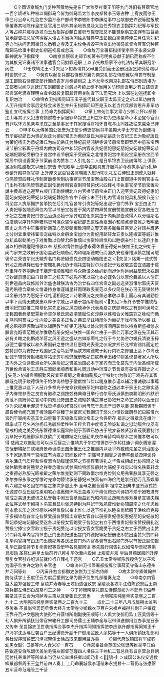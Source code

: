 <!-- { "loadSidebar": true } -->
　　○辛酉诏京城九门复种苜蓿地先是东厂太监罗祥奏正阳等九门外旧有苜蓿官地一百余顷递年种植以饲御马今皆为御马监太监李良都督李玉等占种  上宥良而停王俸三月且命司礼监左少监孙泰户部尚书李敏郎中李绅给事中吕献御史许锐等勘报敏等覆奏其地除作皇庄及官用三顷外其余地皆良及太监任秀锦衣卫指挥刘纪等与军民人等占种并建寺造坟而玉及指挥彭麟白鉴职专提督把总不能觉察俱宜坐罪有旨苜蓿官地提督把总官何得容人侵占本当执问姑从轻典李玉彭麟白鉴俱停俸三月任秀刘纪等亦当执问但因循日久悉宥之寺及无主坟免拆毁平治查出地御马监督令官军仍种苜蓿鉰马给事中御史如期巡视毋或怠玩
　　○命故万全署都指挥使李杲子永袭父原职神武左卫指挥使
　　○南京监察御史郑节初著书号明良录献于朝已而称疾不仕为其族兄讦奏诸不法事遣官会问拟罪还职  上以节托故居家不守礼法特革其职冠带闲住
　　○壬戌靖江王＜矢见＞裕奏谓其父母虽受封而无金册冠服乞如例给赐以时设祭许之
　　○癸亥以起复兵部右侍郎万翼为南京礼部左侍郎翼以母丧守制至是工部缺右侍郎吏部计翼终丧岁月奏请用之  上不允命改南京礼部左侍郎别选堪为工部者以闻○巡抚辽东副都御史刘潺以考绩上奏不当用关防印而误用之有旨诘责吏部言潺考满查理明白宜令就彼复职其误用关防宜下法司究治  上以潺在边巡抚即令复职勿治
　　○命锦衣卫指挥同知王玉子鉴代其父职王太监王定之弟以军功由舍人历升指挥佥事后定辞食米恩乞并升玉指挥同知至是玉以老当代兵部言恩升非军功鉴止宜代指挥佥事  上特命为指挥同知
　　○掌上林苑监事太常寺少卿江怀以都督江山与其子凤犯法寄顿财物于家服罪命锦衣卫知之怀初为吏缘星命小术至擢今官山有罪以怀方见亲幸求庇之至是事发于其家搜得财物怀自陈与山同姓故往来冀免己罪云
　　○甲子以太傅英国公张懋为正使少傅吏部尚书华盖殿大学士万安为副使持节册宸妃邵氏为贵妃张氏为德妃郭氏为惠妃章氏为丽妃姚氏为安妃王氏为敬妃唐氏为荣妃杨氏为恭妃潘氏为端妃岳氏为静妃前期鸿胪寺设节册宝案即案居中册东宝西设节册宝彩舆于丹墀内教坊司设中和韶乐内官设贵妃德妃惠妃丽妃安妃敬妃荣妃恭妃端妃静妃受册位于各宫中设节册案于受册案之北惟贵妃宫中用设宝案册东宝西节案居中俱设香案于节案前设内赞各二人引礼各二人是日早锦衣卫设卤簿驾  上俱衮冕服用牲醴祝文以册封祭告  奉先殿毕  上御华盖殿具皮弁服鸿胪寺奏执事官行礼毕奏请升殿导驾官导  上升座文武百官各具朝服入班行叩头礼左右侍班正副使入就拜位鸣赞赞四拜礼传制官跪奏传制执事官举节册宝案由殿左门出置御道中传制官由左门出称有制鸣赞赞跪正副使跪传制官宣制鸣赞俯伏兴四拜礼毕执事官举节册宝置彩舆中黄盖遮送迎至右顺门正副使朝北立内官捧节册宝由正门入迎至贵妃及德妃惠妃丽妃安妃敬妃荣妃恭妃端妃静妃各宫中节册宝未至引礼内官请各妃具礼服候节册宝将至宫人执扇拥护各擎执在后引礼官各导引贵妃等妃出迎于宫门外节  宝至由正门入贵妃等各随至拜位内官以节册宝各置于案内赞四拜赞宣册赞跪宣册女官各取册立于妃之左册贵妃曰恢弘治道必始于家齐昭宣化原实由于内助顾壸政得人以分理斯名位度德以序升时际雍熙贤可混众咨尔宸妃邵氏禀性柔嘉因心和顺点契宫帷之教明徵图史之言行中笙簧德新黻藻心恐晏朝恒致鸡鸣之警天锡多胤每召罴梦之祥矧并膺茅土分封宜重增祎翟崇宠兹特以金册金宝加尔为贵妃用跻轩龙亚贵以隆椒室等威非惟尔私盖彰懿美也于戏惟勤以仰赞君临惟慎以协资坤顺惟和以睦姻亲惟仁以逮群小惟诚以相宗祧禋祀惟敬以奉  慈极欢情往惟毖懋永荷休嘉册德妃曰朕惟王化之兴始于闺门家齐之效刑于国治盖必妇顺备而内和理斯德教行而国久安也眷惟淑慎之媛可缓褒命之荣咨尔张氏毓秀名门称贤椒壸克全四德动循图史之＜矢见＞恪秉一诚式赞轩龙之政禖祥已验于带韣礼典允协于赐祎兹特封尔为德妃于戏致敬烝尝宜洁蠲于奠荐聿隆孝养期助谨于膳羞惟顺惟和而与众斯谐必俭必勤而迓休弥远尚益毖懋永戎训词钦哉册惠妃曰自昔帝王之统天下必先齐家以端化本必谨名分以厚伦彝盖以人伦正则世道昌内政修斯外治盛也肆朕法古为治廿有四年宫壸之副必选贤淑惟尔郭氏天资蕴秀夙德含章处众惟谦持身惟谨辅星轩而理政表壸范以多仪简在朕心可无褒锡兹特以金册封尔为惠妃于戏礼谨相祀之训诗歌薄浣之良盖必孝敬以事上而心有其诚勤俭以率下而情无或戾惠以厚于宗戚正以谐于宫闱斯惬前＜矢见＞永终令誉尔惟钦哉册丽妃曰朕惟二南基化实先正始之风四德承休允表柔嘉之庆顾坤仪之有副可涣号之无称国著彝章恩覃新命咨尔章氏禀姿清慧赋性贞淳静以葆和合关睢窈窕之咏动而循礼笃鸡鸣警戒之忱内赞之美良多正名之典宜举兹特册尔为丽妃于戏孝敬所以奉  兹闱必夙夜匪懈勤诚所以辅阴教当纤钜无违和以处众则淑间用彰俭以持身斯盛福悠永朕言克蹈壸范增光尔惟敬哉册安妃曰朕惟一国兴仁由于一家仁万事之理在先正其正必有关睢之化斯成芣莒之风王道之盛从古如斯缛礼之行于今允协咨尔姚氏清姿玉粹淑德兰馨惟敬以和久著副轩之誉终温且惠增光表壸之仪况梦熊已兆祥宜锡祎而定位兹特封尔为安妃于戏国家之治笃近举远朕方隆德教于躬行内职之修自上达下尔尚茂勤诚于辅赞芳猷祗服厚祐无穷尔惟懋哉册敬妃曰朕恭承丕绪仰则圣谟易著家人所以正内外之位诗歌淑女所以美后妃之贤盖治国必本于家齐而王化莫先于内治圣经所载万世攸承咨尔王氏静庄淑懿柔顺恭和秉礼罔愆动中珩璜之节含章有美恒存图史之＜矢见＞协辅宫闱服勤风夜宜亚椒房之贵聿加鞠服之华特封尔为敬妃于戏先齐其家朕既克明于峻德慎终于始尔尚益懋于徽猷惟节俭以禔身惟恭谨以辅治惟诚敬以事尊上惟宽惠以逮下人茂介多祥光予宠命钦哉册荣妃曰君临之道必本于家王化之原实基乎内眷惟参壸之良宜有徽称之锡按兹彝典诹日举行咨尔唐氏淑慎由衷聪明形外默识阃范不烦姆师之言动中内规允符图史之诫矧梦虺之祥已协叙升之命宜颁特以金册封尔为荣妃用示渥恩于戏赞坤德以修宫政尔尚毋忘于念虑严日养以奉  慈极期罔懈于晨昏俾令闻充满于椒涂嘉祥骈臻于兰室庶光我训词于悠久尔惟钦哉册恭妃曰朕惟六宫列于宸闱实基王化四星著于天极象应阃仪帝王之令典斯存  祖宗之徽章具在维时祗率式正号名咨尔杨氏秀毓坤柔性钟玉粹言容中度素无险诐私谒之愆动履合仪夙有警戒相成之美芬扬彤管德重紫庭早陪祀于燕禖已协占于熊梦眷兹贤淑宜茂褒嘉特封为恭妃于戏统御家邦朕欲广关睢麟趾之化服勤夙夜尔毋替鸡鸣樛木之贤惟孝敬可以得  慈闱之欢惟勤俭可以示后庭之训惟靖共于尔位惟慎饬于尔躬往迪训词永膺宠渥钦哉册端妃曰朕祗膺景命诞缵丕图永惟王化之推自内以及乎外载稽先圣之训治国必本于家肆肃睦于宫闱宜有协宣之职而致禋于  宗庙可无相奠之贤恭率彝章茂隆褒异咨尔潘氏气质粹和性资淑令动履谨佩环之节德容著诗礼之华儆戒相成允协鸡鸣之咏储休毓秀聿符熊梦之祥眷念徽仪式参阃位特颁显册封为端妃于戏实以符名秩亚轩龙之贵德必称服光昭褕翟之荣尔惟克勤则下罔敢惰尔惟克俭则众用弗奢朕其享无强之休尔亦保永绥之禄惟时宠命勿替钦承册静妃曰朕富有四海俭约是崇日勤万几燕娱靡暇六寝之号名固在四星之象次多虚比奉  圣母之徽音爰率  祖宗之旧典聿登贤淑式赞化源咨尔岳氏赋性柔明宅心温惠佩环鸣玉盖素习于阃仪顾史问诗初不烦于姆教进有辅成之美退无诐谒之私誉著中闺玉含章而益润光昭内则兰茂畹而弥芳身章宜锡夫鞠衣位序式参于椒掖卜涓吉旦显尔褒恩特封为静妃于戏夙夜惟勤协辅周南之化孝思维则永承长乐之欢惟德以裕躬惟敬以奉上惟仁以逮下惟礼以睦亲尚祗服于涣纶庶克绥于多福钦哉各宣讫各赞受册各赞搢圭宣册女官各以册授贵妃德妃惠妃丽妃安妃敬妃荣妃恭妃端妃静妃受讫各以册授女官跪受于各妃之右立于西惟贵妃有宝赞授册礼讫赞授宝捧宝女官取宝授于贵妃受讫以宝授女官女官跪受于贵妃之右立于西赞出圭赞兴四拜礼毕内官持节由正门出贵妃送出宫门外德妃等妃授册讫即赞出圭赞兴赞四拜礼毕内官持节由正门出德妃等各送出宫门外内官各赍节出右顺门外以节授正副使报礼毕正副使持节复命贵妃等受册毕各具服同诣  奉先殿行谒告礼仪如常毕贵妃等俱具服诣  圣慈仁寿皇太后前行八拜礼毕次至内殿候  上服皮弁服  皇后具燕居服同升座赞引女官引各妃诣前就位行八拜礼毕还宫
　　○乙丑太常寺卿陈敩授例乞以子宏为国子监生许之敩传奉官也
　　○命济州卫带俸署都指挥佥事薛英守备山东德州并河间等处
　　○丙寅升右佥都御史张悦为工部右侍郎
　　○故太常寺卿兼翰林院侍读学士王献侄云为献后援例乞录为国子监生礼部覆奏允之
　　○命南京内官监太监郑强督工修  皇陵并寿春等王坟仍遣强致祭  皇陵及各坟平江伯陈锐祭后土南京兵部左侍郎白昂祭司工之神
　　○丁卯赠南京礼部左侍郎章纶为本部尚书谥恭毅录其子玄会为鸿胪寺主簿从其妻张氏乞恩也
　　大明宪宗纯皇帝实录卷之二百九十二
大明宪宗纯皇帝实录卷之二百九十三
　　成化二十三年八月戊辰朔太监韦泰传奉  圣旨尚宝司司丞黄大经升太常寺少卿锦衣卫百户宋福卢福得升副千户镇抚王靠升百户文思院大使彭性升营缮所副副使田顺等七人俱大使御用监工匠吴信等十七人俱升所镇抚冠带官宋辂升工部司务儒士王辅李全与冠带俱送御用监办事是日泰又传奉  圣旨锦衣卫世袭指挥佥事李杰升指挥同知指挥使李应祺升都指挥同知正千户冯宇沈达与世袭百户王纪谭贵升副千户御用监匠人余祐等十一人俱所镇抚礼部司务杜浚序班蒋宏冯泽冠带儒士徐昌取来御用监办事
　　○赐代府故镇国将军成钧幼男女聪氵□姜等六人食米岁一百石
　　○兵部奉旨会英国公张懋等推举平江伯陈锐逐安伯陈韶伏羗伯毛锐左都督范瑾四人堪任三千神机二营总兵有旨京营总兵朝廷付托甚重若等所举未当仍从公举堪任者以闻乃复＜锍-釒＞成国公朱仪安远侯柳景都督周玉王玺并前四人奏上  上乃命襄城侯李瑾偕朱永提督十二营仍与张懋管五军营命范瑾管三千营
